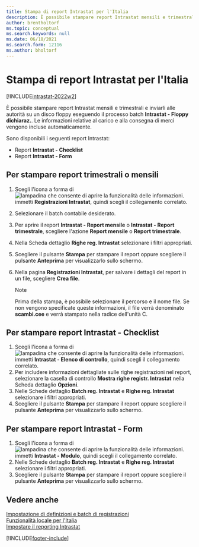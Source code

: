 ```yaml
---
title: Stampa di report Intrastat per l'Italia
description: È possibile stampare report Intrastat mensili e trimestrali e inviarli alle autorità nella versione italiana di Business Central.
author: brentholtorf
ms.topic: conceptual
ms.search.keywords: null
ms.date: 06/18/2021
ms.search.form: 12116
ms.author: bholtorf
---
```

# Stampa di report Intrastat per l'Italia

[!INCLUDE[intrastat-2022w2](../../includes/intrastat-2022w2.md)]

È possibile stampare report Intrastat mensili e trimestrali e inviarli alle autorità su un disco floppy eseguendo il processo batch **Intrastat - Floppy dichiaraz.**. Le informazioni relative al carico e alla consegna di merci vengono incluse automaticamente.  

Sono disponibili i seguenti report Intrastat:  

- Report **Intrastat - Checklist**  
- Report **Intrastat - Form**  

## Per stampare report trimestrali o mensili  

1. Scegli l'icona a forma di ![lampadina che consente di aprire la funzionalità delle informazioni.](../../media/ui-search/search_small.png "Dimmi cosa vuoi fare") immetti **Registrazioni Intrastat**, quindi scegli il collegamento correlato.  
2. Selezionare il batch contabile desiderato.  
3. Per aprire il report **Intrastat - Report mensile** o **Intrastat - Report trimestrale**, scegliere l'azione **Report mensile** o **Report trimestrale**.  
4. Nella Scheda dettaglio **Righe reg. Intrastat** selezionare i filtri appropriati.  
5. Scegliere il pulsante **Stampa** per stampare il report oppure scegliere il pulsante **Anteprima** per visualizzarlo sullo schermo.  
6. Nella pagina **Registrazioni Intrastat**, per salvare i dettagli del report in un file, scegliere **Crea file**.  

    > [!NOTE]  
    >  Prima della stampa, è possibile selezionare il percorso e il nome file. Se non vengono specificate queste informazioni, il file verrà denominato **scambi.cee** e verrà stampato nella radice dell'unità C.  

## Per stampare report Intrastat - Checklist  

1. Scegli l'icona a forma di ![lampadina che consente di aprire la funzionalità delle informazioni.](../../media/ui-search/search_small.png "Dimmi cosa vuoi fare") immetti **Intrastat - Elenco di controllo**, quindi scegli il collegamento correlato.  
2. Per includere informazioni dettagliate sulle righe registrazioni nel report, selezionare la casella di controllo **Mostra righe registr. Intrastat** nella Scheda dettaglio **Opzioni**.  
3. Nelle Schede dettaglio **Batch reg. Intrastat** e **Righe reg. Intrastat** selezionare i filtri appropriati.  
4. Scegliere il pulsante **Stampa** per stampare il report oppure scegliere il pulsante **Anteprima** per visualizzarlo sullo schermo.  

## Per stampare report Intrastat - Form  

1. Scegli l'icona a forma di ![lampadina che consente di aprire la funzionalità delle informazioni.](../../media/ui-search/search_small.png "Dimmi cosa vuoi fare") immetti **Intrastat - Modulo**, quindi scegli il collegamento correlato.  
2. Nelle Schede dettaglio **Batch reg. Intrastat** e **Righe reg. Intrastat** selezionare i filtri appropriati.  
3. Scegliere il pulsante **Stampa** per stampare il report oppure scegliere il pulsante **Anteprima** per visualizzarlo sullo schermo.  

## Vedere anche

[Impostazione di definizioni e batch di registrazioni](how-to-set-up-journal-templates-and-batches.md)  
[Funzionalità locale per l'Italia](italy-local-functionality.md)  
[Impostare il reporting Intrastat](../../finance-how-setup-report-intrastat.md)  

[!INCLUDE[footer-include](../../includes/footer-banner.md)]

